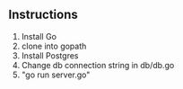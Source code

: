 ## Instructions
1. Install Go
2. clone into gopath
3. Install Postgres
4. Change db connection string in db/db.go
5. "go run server.go"
